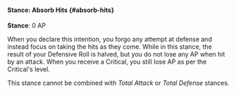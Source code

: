 #### Stance: Absorb Hits {#absorb-hits}
**Stance**: 0 AP

When you declare this intention, you forgo any attempt at defense and instead focus on taking the hits as they come. While in this stance, the result of your Defensive Roll is halved, but you do not lose any AP when hit by an attack. When you receive a Critical, you still lose AP as per the Critical's level.

This stance cannot be combined with _Total Attack_ or _Total Defense_ stances.